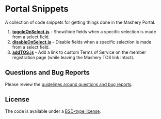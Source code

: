 # Portal Snippets

A collection of code snippets for getting things done in the Mashery Portal.

1. **[toggleOnSelect.js](https://github.com/mashery/portal-code-snippets/tree/master/toggleOnSelect)** - Show/hide fields when a specific selection is made from a select field.
2. **[disableOnSelect.js](https://github.com/mashery/portal-code-snippets/tree/master/disableOnSelect)** - Disable fields when a specific selection is made from a select field.
3. **[addTOS.js](https://github.com/mashery/portal-code-snippets/tree/master/addTOS)** - Add a link to custom Terms of Service on the member registration page (while leaving the Mashery TOS link intact).


## Questions and Bug Reports

Please review the [guidelines around questions and bug reports](CONTRIBUTING.md).


## License

The code is available under a [BSD-type license](LICENSE.md).